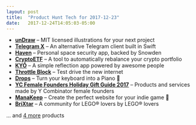 ```yaml
---
layout: post
title:  "Product Hunt Tech for 2017-12-23"
date:   2017-12-24T14:05:03-05:00
---
```


* **[unDraw](https://www.producthunt.com/posts/undraw-1?utm_campaign=producthunt-api&utm_medium=api&utm_source=Application%3A+Daily+Digest+RSS+%28ID%3A+3202%29)** – MIT licensed illustrations for your next project
* **[Telegram X](https://www.producthunt.com/posts/telegram-x?utm_campaign=producthunt-api&utm_medium=api&utm_source=Application%3A+Daily+Digest+RSS+%28ID%3A+3202%29)** – An alternative Telegram client built in Swift
* **[Haven](https://www.producthunt.com/posts/haven-4?utm_campaign=producthunt-api&utm_medium=api&utm_source=Application%3A+Daily+Digest+RSS+%28ID%3A+3202%29)** – Personal space security app, backed by Snowden
* **[CryptoETF](https://www.producthunt.com/posts/cryptoetf?utm_campaign=producthunt-api&utm_medium=api&utm_source=Application%3A+Daily+Digest+RSS+%28ID%3A+3202%29)** – A tool to automatically rebalance your crypto portfolio
* **[KYŌ](https://www.producthunt.com/posts/kyo?utm_campaign=producthunt-api&utm_medium=api&utm_source=Application%3A+Daily+Digest+RSS+%28ID%3A+3202%29)** – A simple reflection app powered by awesome people
* **[Throttle Block](https://www.producthunt.com/posts/throttle-block?utm_campaign=producthunt-api&utm_medium=api&utm_source=Application%3A+Daily+Digest+RSS+%28ID%3A+3202%29)** – Test drive the new internet
* **[Drops](https://www.producthunt.com/posts/drops-3?utm_campaign=producthunt-api&utm_medium=api&utm_source=Application%3A+Daily+Digest+RSS+%28ID%3A+3202%29)** – Turn your keyboard into a Piano 🎹
* **[YC Female Founders Holiday Gift Guide 2017](https://www.producthunt.com/posts/yc-female-founders-holiday-gift-guide-2017?utm_campaign=producthunt-api&utm_medium=api&utm_source=Application%3A+Daily+Digest+RSS+%28ID%3A+3202%29)** – Products and services made by Y Combinator female founders
* **[ManaKeep](https://www.producthunt.com/posts/manakeep?utm_campaign=producthunt-api&utm_medium=api&utm_source=Application%3A+Daily+Digest+RSS+%28ID%3A+3202%29)** – Create the perfect website for your indie game 👾
* **[BriXtar](https://www.producthunt.com/posts/brixtar?utm_campaign=producthunt-api&utm_medium=api&utm_source=Application%3A+Daily+Digest+RSS+%28ID%3A+3202%29)** – A community for LEGO® lovers by LEGO® lovers

… and [4 more](https://www.producthunt.com/tech) products